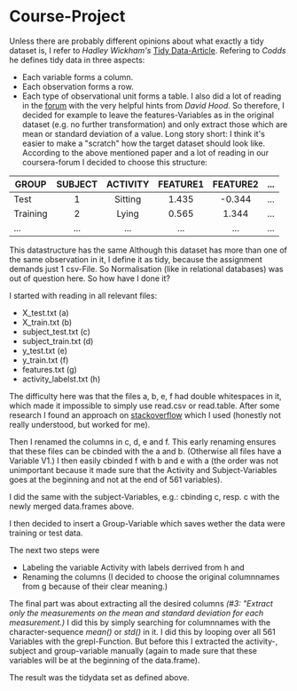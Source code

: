 Course-Project
==============

Unless there are probably different opinions about what exactly a tidy dataset is, I refer to *Hadley Wickham's* [Tidy Data-Article](http://vita.had.co.nz/papers/tidy-data.pdf). Refering to *Codds* he defines tidy data in three aspects:
- Each variable forms a column.
- Each observation forms a row.
- Each type of observational unit forms a table.
I also did a lot of reading in the [forum](https://class.coursera.org/getdata-005/forum/thread?thread_id=23) with the very helpful hints from *David Hood*. So therefore, I decided for example to leave the features-Variables as in the original dataset (e.g. no further transformation) and only extract those which are mean or standard deviation of a value.
Long story short: I think it's easier to make a "scratch" how the target dataset should look like. According to the above mentioned paper and a lot of reading in our coursera-forum I decided to choose this structure:

| GROUP     | SUBJECT | ACTIVITY  | FEATURE1  | FEATURE2  | ... |
| --------- |:-------:| :--------:| :-------: | :-------: | --- |
| Test      | 1       | Sitting   | 1.435     | -0.344    | ... |
| Training  | 2       | Lying     | 0.565     |  1.344    | ... |
| ...       | ...     | ...       | ...       | ...       | ... |

This datastructure has the same 
Although this dataset has more than one of the same observation in it, I define it as tidy, because the assignment demands just 1 csv-File. So Normalisation (like in relational databases) was out of question here.
So how have I done it?

I started with reading in all relevant files:
- X_test.txt (a)
- X_train.txt (b)
- subject_test.txt (c)
- subject_train.txt (d)
- y_test.txt (e)
- y_train.txt (f)
- features.txt (g)
- activity_labelst.txt (h)

The difficulty here was that the files a, b, e, f had double whitespaces in it, which made it impossible to simply use read.csv or read.table. After some research I found an approach on [stackoverflow](http://stackoverflow.com/a/20807399)  which I used (honestly not really understood, but worked for me). 

Then I renamed the columns in c, d, e and f. This early renaming ensures that these files can be cbinded with the a and b. (Otherwise all files have a Variable V1.)
I then easily cbinded f with b and e with a (the order was not unimportant because it made sure that the Activity and Subject-Variables goes at the beginning and not at the end of 561 variables).

I did the same with the subject-Variables, e.g.: cbinding c, resp. c with the newly merged data.frames above.

I then decided to insert a Group-Variable which saves wether the data were training or test data.

The next two steps were
- Labeling the variable Activity with labels derrived from h and
- Renaming the columns (I decided to choose the original columnnames from g because of their clear meaning.)

The final part was about extracting all the desired columns *(#3: "Extract only the measurements on the mean and standard deviation for each measurement.)* I did this by simply searching for columnnames with the character-sequence *mean()* or *std()* in it. I did this by looping over all 561 Variables with the grepl-Function. But before this I extracted the activity-, subject and group-variable manually (again to made sure that these variables will be at the beginning of the data.frame).

The result was the tidydata set as defined above.

